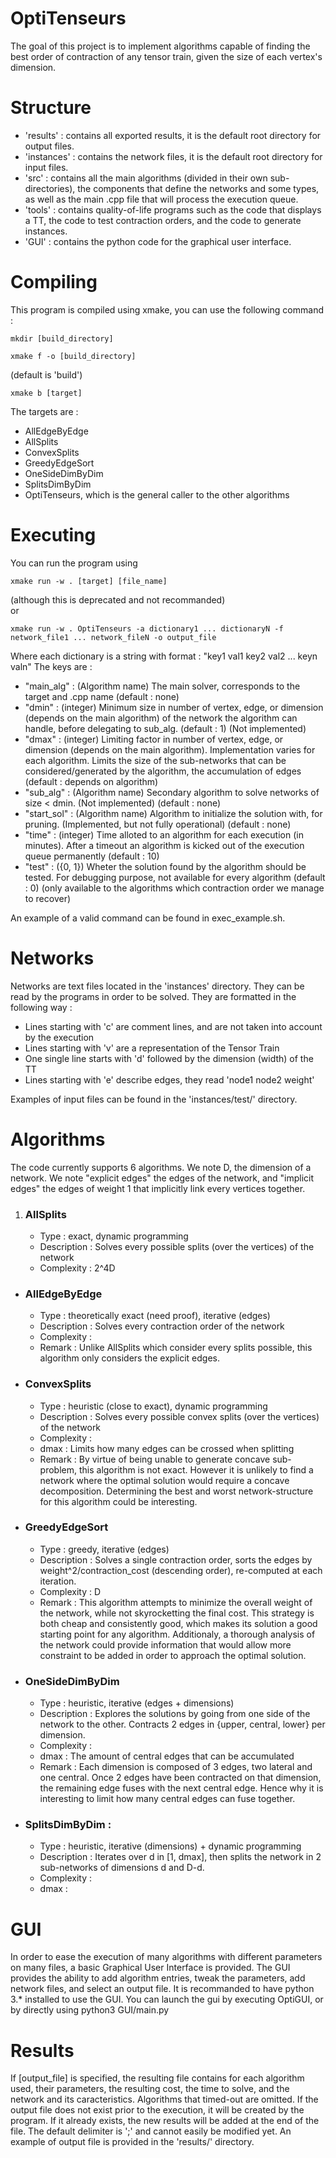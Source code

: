 # OptiTenseurs
The goal of this project is to implement algorithms capable of finding the best order of contraction of any tensor train, given the size of each vertex's dimension.

# Structure

* 'results' : contains all exported results, it is the default root directory for output files.
* 'instances' : contains the network files, it is the default root directory for input files.
* 'src' : contains all the main algorithms (divided in their own sub-directories), the components that define the networks and some types, as well as the main .cpp file that will process the execution queue.
* 'tools' : contains quality-of-life programs such as the code that displays a TT, the code to test contraction orders, and the code to generate instances.
* 'GUI' : contains the python code for the graphical user interface.

# Compiling
This program is compiled using xmake, you can use the following command :  
```
mkdir [build_directory]
```  
```
xmake f -o [build_directory] 
```
(default is 'build')  
```
xmake b [target]
```  
The targets are :  

* AllEdgeByEdge  
* AllSplits  
* ConvexSplits  
* GreedyEdgeSort  
* OneSideDimByDim  
* SplitsDimByDim  
* OptiTenseurs, which is the general caller to the other algorithms

# Executing
You can run the program using  
```
xmake run -w . [target] [file_name]
``` 
(although this is deprecated and not recommanded)  
or  
```
xmake run -w . OptiTenseurs -a dictionary1 ... dictionaryN -f network_file1 ... network_fileN -o output_file
```  
Where each dictionary is a string with format : "key1 val1 key2 val2 ... keyn valn"
The keys are :  

* "main_alg" : (Algorithm name) The main solver, corresponds to the target and .cpp name (default : none)
* "dmin" : (integer) Minimum size in number of vertex, edge, or dimension (depends on the main algorithm) of the network the algorithm can handle, before delegating to sub_alg. (default : 1) (Not implemented) 
* "dmax" : (integer) Limiting factor in number of vertex, edge, or dimension (depends on the main algorithm). Implementation varies for each algorithm. Limits the size of the sub-networks that can be considered/generated by the algorithm, the accumulation of edges (default : depends on algorithm)
* "sub_alg" : (Algorithm name) Secondary algorithm to solve networks of size < dmin. (Not implemented) (default : none)
* "start_sol" : (Algorithm name) Algorithm to initialize the solution with, for pruning. (Implemented, but not fully operational) (default : none)
* "time" : (integer) Time alloted to an algorithm for each execution (in minutes). After a timeout an algorithm is kicked out of the execution queue permanently (default : 10)
* "test" : ({0, 1}) Wheter the solution found by the algorithm should be tested. For debugging purpose, not available for every algorithm (default : 0) (only available to the algorithms which contraction order we manage to recover)

An example of a valid command can be found in exec_example.sh.

# Networks
Networks are text files located in the 'instances' directory. They can be read by the programs in order to be solved.
They are formatted in the following way :  

* Lines starting with 'c' are comment lines, and are not taken into account by the execution
* Lines starting with 'v' are a representation of the Tensor Train
* One single line starts with 'd' followed by the dimension (width) of the TT
* Lines starting with 'e' describe edges, they read 'node1 node2 weight'

Examples of input files can be found in the 'instances/test/' directory.

# Algorithms
The code currently supports 6 algorithms.
We note D, the dimension of a network.
We note "explicit edges" the edges of the network, and "implicit edges" the edges of weight 1 that implicitly link every vertices together.

1. ### AllSplits
    * Type : exact, dynamic programming
    * Description : Solves every possible splits (over the vertices) of the network
    * Complexity : 2^4D

* ### AllEdgeByEdge 
    * Type : theoretically exact (need proof), iterative (edges)
    * Description : Solves every contraction order of the network
    * Complexity : 
    * Remark : Unlike AllSplits which consider every splits possible, this algorithm only considers the explicit edges.

* ### ConvexSplits
    * Type : heuristic (close to exact), dynamic programming
    * Description : Solves every possible convex splits (over the vertices) of the network
    * Complexity : 
    * dmax : Limits how many edges can be crossed when splitting
    * Remark : By virtue of being unable to generate concave sub-problem, this algorithm is not exact. However it is unlikely to find a network where the optimal solution would require a concave decomposition. Determining the best and worst network-structure for this algorithm could be interesting.

* ### GreedyEdgeSort
    * Type : greedy, iterative (edges)
    * Description : Solves a single contraction order, sorts the edges by weight^2/contraction_cost (descending order), re-computed at each iteration.
    * Complexity : D
    * Remark : This algorithm attempts to minimize the overall weight of the network, while not skyrocketting the final cost. This strategy is both cheap and consistently good, which makes its solution a good starting point for any algorithm. Additionaly, a thorough analysis of the network could provide information that would allow more constraint to be added in order to approach the optimal solution.

* ### OneSideDimByDim
    * Type : heuristic, iterative (edges + dimensions)
    * Description : Explores the solutions by going from one side of the network to the other. Contracts 2 edges in {upper, central, lower} per dimension.
    * Complexity : 
    * dmax : The amount of central edges that can be accumulated
    * Remark : Each dimension is composed of 3 edges, two lateral and one central. Once 2 edges have been contracted on that dimension, the remaining edge fuses with the next central edge. Hence why it is interesting to limit how many central edges can fuse together.

* ### SplitsDimByDim :
    * Type : heuristic, iterative (dimensions) + dynamic programming
    * Description : Iterates over d in [1, dmax], then splits the network in 2 sub-networks of dimensions d and D-d.
    * Complexity : 
    * dmax : 

# GUI
In order to ease the execution of many algorithms with different parameters on many files, a basic Graphical User Interface is provided.
The GUI provides the ability to add algorithm entries, tweak the parameters, add network files, and select an output file.
It is recommanded to have python 3.* installed to use the GUI.
You can launch the gui by executing OptiGUI, or by directly using python3 GUI/main.py

# Results
If [output_file] is specified, the resulting file contains for each algorithm used, their parameters, the resulting cost, the time to solve, and the network and its caracteristics. Algorithms that timed-out are omitted.
If the output file does not exist prior to the execution, it will be created by the program. If it already exists, the new results will be added at the end of the file.
The default delimiter is ';' and cannot easily be modified yet.
An example of output file is provided in the 'results/' directory.